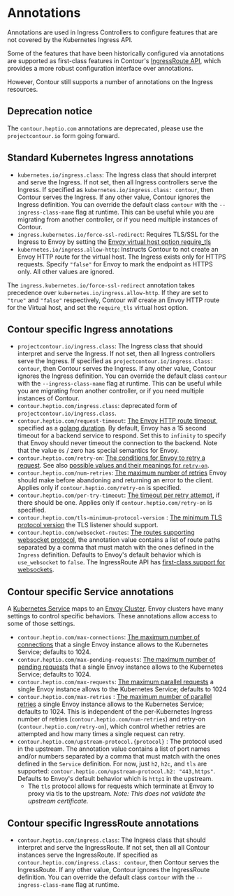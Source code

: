# Annotations

Annotations are used in Ingress Controllers to configure features that are not
covered by the Kubernetes Ingress API.

Some of the features that have been historically configured via annotations are
supported as first-class features in Contour's [IngressRoute
API](ingressroute.md), which provides a more robust configuration interface over
annotations.

However, Contour still supports a number of annotations on the Ingress resources.

## Deprecation notice

The `contour.heptio.com` annotations are deprecated, please use the `projectcontour.io` form going forward.

## Standard Kubernetes Ingress annotations

 - `kubernetes.io/ingress.class`: The Ingress class that should interpret and serve the Ingress. If not set, then all Ingress controllers serve the Ingress. If specified as `kubernetes.io/ingress.class: contour`, then Contour serves the Ingress. If any other value, Contour ignores the Ingress definition. You can override the default class `contour` with the `--ingress-class-name` flag at runtime. This can be useful while you are migrating from another controller, or if you need multiple instances of Contour.
 - `ingress.kubernetes.io/force-ssl-redirect`: Requires TLS/SSL for the Ingress to Envoy by setting the [Envoy virtual host option require_tls](https://www.envoyproxy.io/docs/envoy/latest/api-v2/api/v2/route/route.proto.html#envoy-api-field-route-virtualhost-require-tls)
 - `kubernetes.io/ingress.allow-http`: Instructs Contour to not create an Envoy HTTP route for the virtual host. The Ingress exists only for HTTPS requests. Specify `"false"` for Envoy to mark the endpoint as HTTPS only. All other values are ignored.

The `ingress.kubernetes.io/force-ssl-redirect` annotation takes precedence over `kubernetes.io/ingress.allow-http`. If they are set to `"true"` and `"false"` respectively, Contour *will* create an Envoy HTTP route for the Virtual host, and set the `require_tls` virtual host option.

## Contour specific Ingress annotations

 - `projectcontour.io/ingress.class`: The Ingress class that should interpret and serve the Ingress. If not set, then all Ingress controllers serve the Ingress. If specified as `projectcontour.io/ingress.class: contour`, then Contour serves the Ingress. If any other value, Contour ignores the Ingress definition. You can override the default class `contour` with the `--ingress-class-name` flag at runtime. This can be useful while you are migrating from another controller, or if you need multiple instances of Contour.
 - `contour.heptio.com/ingress.class`: deprecated form of `projectcontour.io/ingress.class`.
 - `contour.heptio.com/request-timeout`: [The Envoy HTTP route timeout](https://www.envoyproxy.io/docs/envoy/latest/api-v2/api/v2/route/route.proto.html#envoy-api-field-route-routeaction-timeout), specified as a [golang duration](https://golang.org/pkg/time/#ParseDuration). By default, Envoy has a 15 second timeout for a backend service to respond. Set this to `infinity` to specify that Envoy should never timeout the connection to the backend. Note that the value `0s` / zero has special semantics for Envoy.
 - `contour.heptio.com/retry-on`: [The conditions for Envoy to retry a request](https://www.envoyproxy.io/docs/envoy/latest/api-v2/api/v2/route/route.proto#envoy-api-field-route-routeaction-retrypolicy-retry-on). See also [possible values and their meanings for `retry-on`](https://www.envoyproxy.io/docs/envoy/latest/configuration/http_filters/router_filter.html#config-http-filters-router-x-envoy-retry-on).
 - `contour.heptio.com/num-retries`: [The maximum number of retries](https://www.envoyproxy.io/docs/envoy/latest/configuration/http_filters/router_filter.html#config-http-filters-router-x-envoy-max-retries) Envoy should make before abandoning and returning an error to the client. Applies only if `contour.heptio.com/retry-on` is specified.
 - `contour.heptio.com/per-try-timeout`: [The timeout per retry attempt](https://www.envoyproxy.io/docs/envoy/latest/api-v2/api/v2/route/route.proto#envoy-api-field-route-routeaction-retrypolicy-retry-on), if there should be one. Applies only if `contour.heptio.com/retry-on` is specified.
- `contour.heptio.com/tls-minimum-protocol-version` : [The minimum TLS protocol version](https://www.envoyproxy.io/docs/envoy/latest/api-v2/api/v2/auth/cert.proto#envoy-api-msg-auth-tlsparameters) the TLS listener should support.
 - `contour.heptio.com/websocket-routes`: [The routes supporting websocket protocol](https://www.envoyproxy.io/docs/envoy/latest/api-v2/api/v2/route/route.proto#envoy-api-field-route-routeaction-use-websocket), the annotation value contains a list of route paths separated by a comma that must match with the ones defined in the `Ingress` definition. Defaults to Envoy's default behavior which is `use_websocket` to `false`. The IngressRoute API has [first-class support for websockets](ingressroute.md#websocket-support).

## Contour specific Service annotations

A [Kubernetes Service](https://kubernetes.io/docs/concepts/services-networking/service/) maps to an [Envoy Cluster](https://www.envoyproxy.io/docs/envoy/latest/intro/arch_overview/terminology). Envoy clusters have many settings to control specific behaviors. These annotations allow access to some of those settings.

- `contour.heptio.com/max-connections`: [The maximum number of connections](https://www.envoyproxy.io/docs/envoy/latest/api-v2/api/v2/cluster/circuit_breaker.proto#envoy-api-field-cluster-circuitbreakers-thresholds-max-connections) that a single Envoy instance allows to the Kubernetes Service; defaults to 1024.
- `contour.heptio.com/max-pending-requests`: [The maximum number of pending requests](https://www.envoyproxy.io/docs/envoy/latest/api-v2/api/v2/cluster/circuit_breaker.proto#envoy-api-field-cluster-circuitbreakers-thresholds-max-pending-requests) that a single Envoy instance allows to the Kubernetes Service; defaults to 1024.
- `contour.heptio.com/max-requests`: [The maximum parallel requests](https://www.envoyproxy.io/docs/envoy/latest/api-v2/api/v2/cluster/circuit_breaker.proto#envoy-api-field-cluster-circuitbreakers-thresholds-max-requests) a single Envoy instance allows to the Kubernetes Service; defaults to 1024
- `contour.heptio.com/max-retries` : [The maximum number of parallel retries](https://www.envoyproxy.io/docs/envoy/latest/api-v2/api/v2/cluster/circuit_breaker.proto#envoy-api-field-cluster-circuitbreakers-thresholds-max-retries) a single Envoy instance allows to the Kubernetes Service; defaults to 1024. This is independent of the per-Kubernetes Ingress number of retries (`contour.heptio.com/num-retries`) and retry-on (`contour.heptio.com/retry-on`), which control whether retries are attempted and how many times a single request can retry.
- `contour.heptio.com/upstream-protocol.{protocol}` : The protocol used in the upstream. The annotation value contains a list of port names and/or numbers separated by a comma that must match with the ones defined in the `Service` definition. For now, just `h2`, `h2c`, and `tls` are supported: `contour.heptio.com/upstream-protocol.h2: "443,https"`. Defaults to Envoy's default behavior which is `http1` in the upstream.
  - The `tls` protocol allows for requests which terminate at Envoy to proxy via tls to the upstream. _Note: This does not validate the upstream certificate._

## Contour specific IngressRoute annotations

- `contour.heptio.com/ingress.class`: The Ingress class that should interpret and serve the IngressRoute. If not set, then all all Contour instances serve the IngressRoute. If specified as `contour.heptio.com/ingress.class: contour`, then Contour serves the IngressRoute. If any other value, Contour ignores the IngressRoute definition. You can override the default class `contour` with the `--ingress-class-name` flag at runtime.
